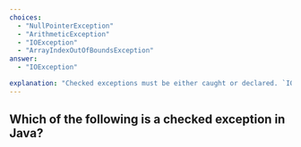 ```yaml
---
choices:
  - "NullPointerException"
  - "ArithmeticException"
  - "IOException"
  - "ArrayIndexOutOfBoundsException"
answer:
  - "IOException"

explanation: "Checked exceptions must be either caught or declared. `IOException` is a classic example."
---
```


## Which of the following is a checked exception in Java?
